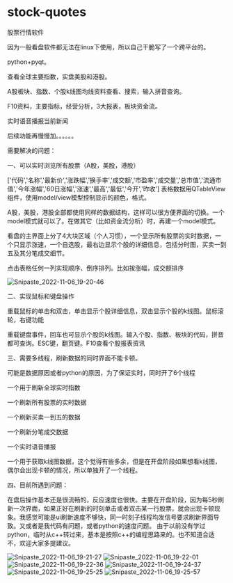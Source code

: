 # stock-quotes
股票行情软件

因为一般看盘软件都无法在linux下使用，所以自己干脆写了一个跨平台的。

python+pyqt。

查看全球主要指数，实盘美股和港股。

A股板块、指数、个股k线图均线资料查看、搜索，输入拼音查询。

F10资料，主要指标，经营分析，3大报表，板块资金流。

实时语音播报当前新闻

后续功能再慢慢加。。。。。。

需要解决的问题：

一、可以实时浏览所有股票（A股，美股，港股）

['代码','名称','最新价','涨跌幅','换手率','成交额','市盈率','成交量','总市值','流通市值','今年涨幅','60日涨幅','涨速','最高','最低','今开','昨收']
表格数据用QTableView组件，使用model/view模型控制显示的颜色，格式。

A股，美股，港股全部都使用同样的数据结构，这样可以很方便界面的切换。一个model模式就可以了。在做其它（比如资金流分析）时，再建一个model模式。

看盘的主界面上分了4大块区域（个人习惯），一个显示所有股票的实时数据，一个只显示涨速，一个自选股，最右边显示个股的详细信息，包括分时图，买卖一到五及其分笔成交细节。

点击表格任何一列实现顺序、倒序排列。比如按涨幅，成交额排序

![Snipaste_2022-11-06_19-20-46](https://user-images.githubusercontent.com/29307274/200167923-75be3496-439d-48f6-8e2b-42c7edffc02f.jpg)

二、实现鼠标和键盘操作

重载鼠标的单击和双击，单击显示个股详细信息，双击显示个股的k线图。鼠标滚轮，右键功能

重载键盘事件，回车也可显示个股的k线图。输入个股、指数、板块的代码，拼音都可查询。ESC键，翻页键。F10查看个股报表资讯

三、需要多线程，刷新数据的同时界面不能卡顿。

可能是数据原因或者python的原因，为了保证实时，同时开了6个线程

一个用于刷新全球实时指数

一个刷新所有股票的实时数据

一个刷新买卖一到五的数据

一个刷新分笔成交数据

一个实时语音播报

一个用于获取k线图数据，这个觉得有些多余，但是在开盘阶段如果想看k线图，偶尔会出现卡顿的情况，所以单独开了一个线程。

四、目前所遇到问题：

在盘后操作基本还是很流畅的，反应速度也很快。主要在开盘阶段，因为每5秒刷新一次界面，如果正好在刷新的时刻单击或者双击某一行股票，就会出现卡顿现象。我感觉可能是ui刷新速度不够快，同一时刻子线程均发信号要求刷新界面导致。又或者是我代码有问题，或者python的速度问题。
由于以前没有学过python，临时从c++转过来，基本是按照c++的编程思路来的。也不知道合适不，欢迎大家多提建议。

![Snipaste_2022-11-06_19-21-27](https://user-images.githubusercontent.com/29307274/200167939-b4401eac-f204-4335-bc96-82d1f71e4251.jpg)
![Snipaste_2022-11-06_19-22-01](https://user-images.githubusercontent.com/29307274/200167941-64237622-e2e6-46e1-a52c-1fd7183637cf.jpg)
![Snipaste_2022-11-06_19-22-36](https://user-images.githubusercontent.com/29307274/200167942-01991042-fa3d-43b6-8f2a-eec6aca27c92.jpg)
![Snipaste_2022-11-06_19-24-37](https://user-images.githubusercontent.com/29307274/200167943-a318c9cd-16b0-47c1-b1d6-02b601d595a0.jpg)
![Snipaste_2022-11-06_19-25-25](https://user-images.githubusercontent.com/29307274/200167945-a9750d43-b587-4a5e-81db-6fa194930a1f.jpg)
![Snipaste_2022-11-06_19-25-57](https://user-images.githubusercontent.com/29307274/200167946-8cfeccf3-7a48-4cde-98b8-2baf4644a9e2.jpg)
